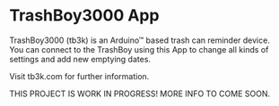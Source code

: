 # TrashBoy3000 App

TrashBoy3000 (tb3k) is an Arduino&trade; based trash can reminder device.  
You can connect to the TrashBoy using this App to change all kinds of settings and add new emptying dates.

Visit tb3k.com for further information.

THIS PROJECT IS WORK IN PROGRESS! MORE INFO TO COME SOON.
